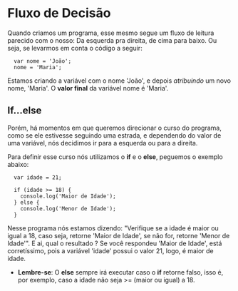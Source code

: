 # Fluxo de Decisão
Quando criamos um programa, esse mesmo segue um fluxo de leitura parecido com o nosso: Da esquerda pra direita, de cima para baixo. Ou seja, se levarmos em conta 
o código a seguir:
```
  var nome = 'João';
  nome = 'Maria';
```
Estamos criando a variável com o nome 'João', e depois *atribuindo* um novo nome, 'Maria'.
O **valor final** da variável nome é 'Maria'.

## If...else
Porém, há momentos em que queremos direcionar o curso do programa, como se ele estivesse seguindo uma estrada, e dependendo do valor de uma variável, 
nós decidimos ir para a esquerda ou para a direita.

Para definir esse curso nós utilizamos o **if** e o **else**, peguemos o exemplo abaixo:
```
  var idade = 21;
  
  if (idade >= 18) {
    console.log('Maior de Idade');
  } else {
    console.log('Menor de Idade');
  }
```

Nesse programa nós estamos dizendo: "Verifique se a idade é maior ou igual a 18, caso seja, retorne 'Maior de Idade', se não for, retorne 'Menor de Idade'". 
E ai, qual o resultado ?
Se você respondeu 'Maior de Idade', está corretíssimo, pois a variável 'idade' possui o valor 21, logo, é maior de idade.

* **Lembre-se**: O **else** sempre irá executar caso o **if** retorne falso, isso é, por exemplo, caso a idade não seja >= (maior ou igual) a 18.
